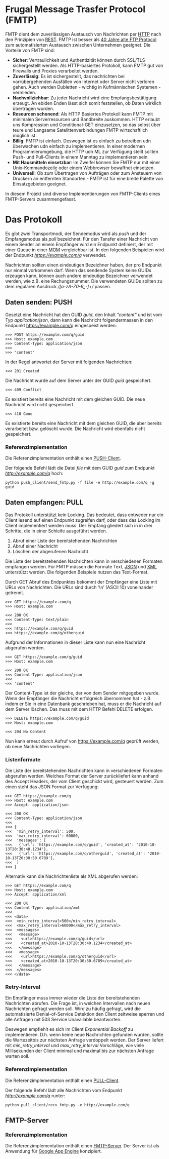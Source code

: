 # Frugal Message Trasfer Protocol (FMTP)

FMTP dient dem zuverlässigen Austausch von Nachrichten per [HTTP](http://www.ietf.org/rfc/rfc1945.txt)
nach den Prinzipien von [REST](http://www.ics.uci.edu/~fielding/pubs/dissertation/top.htm).
FMTP ist besser als [40 Jahre alte FTP Protocol][rfc114] zum automatisierten Austausch zwischen Unternehmen geeignet. Die Vorteile von FMTP sind:

[rfc114]: http://tools.ietf.org/html/rfc114


* **Sicher**: Vertraulichkeit und Authentizität können durch SSL/TLS sichergestellt werden. Als HTTP-basiertes Protokoll, kann FMTP gut von Firewalls und Proxies verarbeitet werden.
* **Zuverlässig**: Es ist sichergestellt, das nachrichten bei vorrübergehenden Ausfällen von Internet oder Server nicht verloren gehen. Auch werden Dubletten - wichtig in Kufmännischen Systemen - vermieden.
* **Nachvollziehbar**: Zu jeder Nachricht wird eine Empfangsbestätigung erzeugt. An ebiden Enden lässt sich somit feststellen, ob Daten wirklich übertragen wurden.
* **Resourcen schonend**: Als HTTP Basiertes Protokoll kann FMTP mit minimalen Serverresourcen und Bandbreite auskommen. HTTP erlaubt uns Kompression und Conditional-GET einzusetzen, so das selbst über teure und Langsame Satelittenverbindungen FMTP wirtschaftlich möglich ist.
* **Billig**: FMTP ist einfach. Deswegen ist es einfach zu betreiben udn überwachen udn einfach zu implementieren. In einer modernen Programmierumgebung, die HTTP udn ML zur Verfügung stellt sollten Push- und Pull-Clients in einem Manntag zu implementieren sein.
* **Mit Hausmitteln einsetzbar**: Im Zweifel können Sie FMTP nur mit einer Unix-Kommandozeile oder einem Webbrowser bewaffnet einsetzen.
* **Universell**: Ob zum Übertragen von Aufträgen oder zum Ansteuern von Druckern an entfernten Standorten - FMTP ist für eine breite Palette von Einsatzgebieten geeignet.

In diesem Projekt sind diverse Implementierungen von FMTP-Clients eines FMTP-Servers zusammengefasst.


# Das Protokoll

Es gibt zwei Transportmodi, der Sendemodus wird als *push* und der Empfangsmodus als *pull* bezeichnet.
Für den Tansfer einer Nachricht von einem Sender an einem Empfänger wird ein Endpunkt definiert, der mit einer Queue in einer [MOM](http://de.wikipedia.org/wiki/Message_Oriented_Middleware) vergleichbar ist.
In den folgenden Beispielen wird der Endpunkt *https://example.com/q* verwendet.

Nachrichten sollten einen eindeutigen Bezeichner haben, der pro Endpunkt nur einmal vorkommen darf.
Wenn das sendende System keine GUIDs erzeugen kann, können auch andere eindeutige Bezeichner verwendet werden, wie z.B. eine Rechungsnummer.
Die verwendeten GUIDs sollten zu dem regulären Ausdruck */[a-zA-Z0-9\_-]+/* passen.

## Daten senden: PUSH
Gesetzt eine Nachricht hat den GUID *guid*, den Inhalt *"content"* und ist vom Typ *application/json*,
dann kann die Nachricht folgendermassen in den Endpunkt https://example.com/q eingespeist werden:

    >>> POST https://example.com/q/guid
    >>> Host: example.com
    >>> Content-Type: application/json
    >>>
    >>> "content"

In der Regel antwortet der Server mit folgenden Nachrichten:

    <<< 201 Created
Die Nachricht wurde auf dem Server unter der GUID *guid* gespeichert.

    <<< 409 Conflict
Es existiert bereits eine Nachricht mit dem gleichen GUID. Die neue Nachricht wird nicht gespeichert.

    <<< 410 Gone
Es existierte bereits eine Nachricht mit dem gleichen GUID, die aber bereits verarbeitet bzw. gelöscht wurde. Die Nachricht wird ebenfalls nicht gespeichert.

### Referenzimplementation
Die Referenzimplementation enthält einen [PUSH-Client](https://github.com/mdornseif/FMTP/tree/master/push_client).

Der folgende Befehl lädt die Datei *file* mit dem GUID *guid* zum Endpunkt *http://example.com/q* hoch:

    python push_client/send_fmtp.py -f file -e http://example.com/q -g guid


## Daten empfangen: PULL
Das Protokoll unterstützt kein Locking.
Das bedeutet, dass entweder nur ein Client lesend auf einen Endpunkt zugreifen darf, oder dass das Locking im Client implementiert werden muss.
Der Empfang gliedert sich in in drei Schritte, die in einer Schleife ausgeführt werden.

1. Abruf einer Liste der bereitstehenden Nachrichten
2. Abruf einer Nachricht
3. Löschen der abgerufenen Nachricht

Die Liste der bereitstehenden Nachrichten kann in verschiedenen Formaten empfangen werden.
Für FMTP müssen die Formate Text, [JSON](http://www.json.org/) und [XML](http://www.w3.org/XML/) unterstützt werden.
Die folgenden Beispiele nutzen das Text-Format.

Durch GET Abruf des Endpunktes bekommt der Empfänger eine Liste mit URLs von Nachrichten.
Die URLs sind durch ‘\n’ (ASCII 10) voneinander getrennt.

    >>> GET https://example.com/q
    >>> Host: example.com
    
    <<< 200 OK
    <<< Content-Type: text/plain
    <<<
    <<< https://example.com/q/guid
    <<< https://example.com/q/otherguid

Aufgrund der Informationen in dieser Liste kann nun eine Nachricht abgerufen werden.

    >>> GET https://example.com/q/guid
    >>> Host: example.com

    <<< 200 OK
    <<< Content-Type: application/json
    <<< 
    <<< 'content'

Der Content-Type ist der gleiche, der von dem Sender mitgegeben wurde.
Wenn der Empfänger die Nachricht erfolgreich übernommen hat - z.B. indem er Sie in eine Datenbank geschrieben hat, muss er die Nachricht auf dem Server löschen.
Das muss mit dem HTTP Befehl DELETE erfolgen.

    >>> DELETE https://example.com/q/guid
    >>> Host: example.com

    <<< 204 No Content

Nun kann erneut durch Aufruf von https://example.com/q geprüft werden, ob neue Nachrichten vorliegen.

### Listenformate
Die Liste der bereitstehenden Nachrichten kann in verschiedenen Formaten abgerufen werden.
Welches Format der Server zurückliefert kann anhand des Accept Headers, der vom Client geschickt wird, gesteuert werden.
Zum einen steht das JSON Format zur Verfügung:

    >>> GET https://example.com/q
    >>> Host: example.com
    >>> Accept: application/json

    <<< 200 OK
    <<< Content-Type: application/json
    <<<    
    <<< {
    <<<  'min_retry_interval': 500,
    <<<  'max_retry_interval': 60000,
    <<<  'messages': [
    <<<   {'url': 'https://example.com/q/guid', 'created_at': '2010-10-13T20:30:40.1234'},
    <<<   {'url': 'https://example.com/q/otherguid', 'created_at': '2010-10-13T20:30:50.6789'},
    <<<  ]
    <<< }

Alternativ kann die Nachrichtenliste als XML abgerufen werden:

    >>> GET https://example.com/q
    >>> Host: example.com
    >>> Accept: application/xml

    <<< 200 OK
    <<< Content-Type: application/xml
    <<<
    <<< <data>
    <<<  <min_retry_interval>500</min_retry_interval>
    <<<  <max_retry_interval>60000</max_retry_interval>
    <<<  <messages>
    <<<   <message>
    <<<    <url>https://example.com/q/guid</url>
    <<<    <created_at>2010-10-13T20:30:40.1234</created_at>
    <<<   </message>
    <<<   <message>
    <<<    <url>https://example.com/q/otherguid</url>
    <<<    <created_at>2010-10-13T20:30:50.6789</created_at>
    <<<   </message>
    <<<  </messages>
    <<< </data>

### Retry-Interval
Ein Empfänger muss immer wieder die Liste der bereitstehenden Nachrichten abrufen.
Die Frage ist, in welchen Intervallen nach neuen Nachrichten gefragt werden soll.
Wird zu häufig gefragt, wird die automatisierte Denial-of-Service Detektion den Client zeitweise sperren und alle Anfragen mit 503 Service Unavailable beantworten.

Deswegen empfiehlt es sich im Client *Exponential Backoff* zu implementieren.
D.h. wenn keine neue Nachrichten gefunden wurden, sollte die Wartezeitbis zur nächsten Anfrage verdoppelt werden.
Der Server liefert mit *min\_retry\_interval* und *max\_retry\_interval* Vorschläge,
wie viele Millisekunden der Client minimal und maximal bis zur nächsten Anfrage warten soll.


### Referenzimplementation
Die Referenzimplementation enthält einen [PULL-Client](https://github.com/mdornseif/FMTP/tree/master/pull_client).

Der folgende Befehl lädt alle Nachrichten vom Endpunkt *http://example.com/q* runter:

    python pull_client/recv_fmtp.py -e http://example.com/q

## FMTP-Server
### Referenzimplementation

Die Referenzimplementation enthält einen [FMTP-Server](https://github.com/mdornseif/FMTP/tree/master/fmtp-server).
Der Server ist als Anwendung für [Google App Engine](http://code.google.com/intl/de-DE/appengine/) konzipiert.
